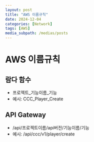 ```yaml
---
layout: post
title: "AWS 이름규칙"
date: 2024-12-04
categories: [Network]
tags: [AWS]
media_subpath: /medias/posts
---
```


# AWS 이름규칙
  
## 람다 함수
- 프로젝트_기능이름_기능
- 예시: CCC_Player_Create

## API Gateway
- /api/프로젝트이름/api버전/기능이름/기능
- 예시: /api/ccc/v1/player/create
